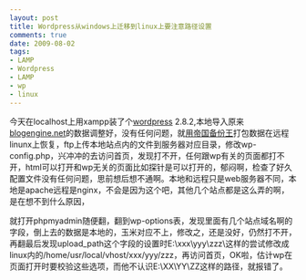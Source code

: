 ```yaml
---
layout: post
title: Wordpress从windows上迁移到linux上要注意路径设置
comments: true
date: 2009-08-02
tags:
- LAMP
- Wordpress
- LAMP
- wp
- linux
---
```


<p>今天在localhost上用xampp装了个<a title="Wordpress" href="http://www.wp.com" target="_blank">wordpress</a> 2.8.2,本地导入原来<a title="www.codeplex.com/blogengine" href="http://www.codeplex.com/blogengine" target="_blank">blogengine.net</a>的数据调整好，没有任何问题，就<a title="帝国备份王" href="http://www.phome.net/product/Ebak.html" target="_blank">用帝国备份王</a>打包数据在远程linunx上恢复，ftp上传本地站点内的文件到服务器对应目录，修改wp-config.php，兴冲冲的去访问首页，发现打不开，任何跟wp有关的页面都打不开，html可以打开和wp无关的页面比如探针是可以打开的，郁闷啊，检查了好久配置文件没有任何问题，思前想后想不通啊。本地和远程只是web服务器不同，本地是apache远程是nginx，不会是因为这个吧，其他几个站点都是这么弄的啊，是在想不到什么原因，</p>
<p><!--more--></p>
<p>就打开phpmyadmin随便翻，翻到wp-options表，发现里面有几个站点域名啊的字段，倒上去的数据是本地的，玉米对应不上，修改之，还是没好，仍然打不开，再翻最后发现upload_path这个字段的设置时E:\xxx\yyy\zzz\这样的尝试修改成linux内的/home/usr/local/vhost/xxx/yyy/zzz，再访问首页，OK啦，估计wp在页面打开时要校验这些选项，而他不认识E:\XX\YY\ZZ这样的路径，就报错了。</p>				
